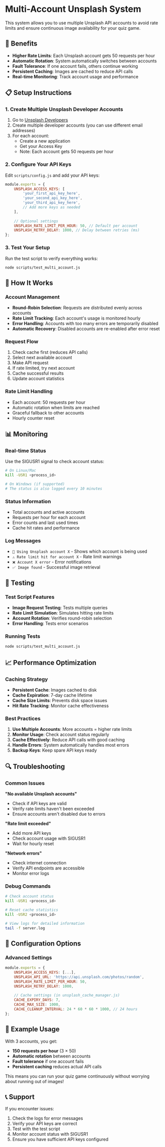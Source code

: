 # Multi-Account Unsplash System

This system allows you to use multiple Unsplash API accounts to avoid rate limits and ensure continuous image availability for your quiz game.

## 🚀 Benefits

- **Higher Rate Limits**: Each Unsplash account gets 50 requests per hour
- **Automatic Rotation**: System automatically switches between accounts
- **Fault Tolerance**: If one account fails, others continue working
- **Persistent Caching**: Images are cached to reduce API calls
- **Real-time Monitoring**: Track account usage and performance

## 📋 Setup Instructions

### 1. Create Multiple Unsplash Developer Accounts

1. Go to [Unsplash Developers](https://unsplash.com/developers)
2. Create multiple developer accounts (you can use different email addresses)
3. For each account:
   - Create a new application
   - Get your Access Key
   - Note: Each account gets 50 requests per hour

### 2. Configure Your API Keys

Edit `scripts/config.js` and add your API keys:

```javascript
module.exports = {
    UNSPLASH_ACCESS_KEYS: [
        'your_first_api_key_here',
        'your_second_api_key_here', 
        'your_third_api_key_here',
        // Add more keys as needed
    ],
    
    // Optional settings
    UNSPLASH_RATE_LIMIT_PER_HOUR: 50, // Default per account
    UNSPLASH_RETRY_DELAY: 1000, // Delay between retries (ms)
};
```

### 3. Test Your Setup

Run the test script to verify everything works:

```bash
node scripts/test_multi_account.js
```

## 🔧 How It Works

### Account Management
- **Round-Robin Selection**: Requests are distributed evenly across accounts
- **Rate Limit Tracking**: Each account's usage is monitored hourly
- **Error Handling**: Accounts with too many errors are temporarily disabled
- **Automatic Recovery**: Disabled accounts are re-enabled after error reset

### Request Flow
1. Check cache first (reduces API calls)
2. Select next available account
3. Make API request
4. If rate limited, try next account
5. Cache successful results
6. Update account statistics

### Rate Limit Handling
- Each account: 50 requests per hour
- Automatic rotation when limits are reached
- Graceful fallback to other accounts
- Hourly counter reset

## 📊 Monitoring

### Real-time Status
Use the SIGUSR1 signal to check account status:

```bash
# On Linux/Mac
kill -USR1 <process_id>

# On Windows (if supported)
# The status is also logged every 10 minutes
```

### Status Information
- Total accounts and active accounts
- Requests per hour for each account
- Error counts and last used times
- Cache hit rates and performance

### Log Messages
- `🔄 Using Unsplash account X` - Shows which account is being used
- `⚠️ Rate limit hit for account X` - Rate limit warnings
- `❌ Account X error` - Error notifications
- `✅ Image found` - Successful image retrieval

## 🧪 Testing

### Test Script Features
- **Image Request Testing**: Tests multiple queries
- **Rate Limit Simulation**: Simulates hitting rate limits
- **Account Rotation**: Verifies round-robin selection
- **Error Handling**: Tests error scenarios

### Running Tests
```bash
node scripts/test_multi_account.js
```

## 📈 Performance Optimization

### Caching Strategy
- **Persistent Cache**: Images cached to disk
- **Cache Expiration**: 7-day cache lifetime
- **Cache Size Limits**: Prevents disk space issues
- **Hit Rate Tracking**: Monitor cache effectiveness

### Best Practices
1. **Use Multiple Accounts**: More accounts = higher rate limits
2. **Monitor Usage**: Check account status regularly
3. **Cache Effectively**: Reduce API calls with good caching
4. **Handle Errors**: System automatically handles most errors
5. **Backup Keys**: Keep spare API keys ready

## 🔍 Troubleshooting

### Common Issues

**"No available Unsplash accounts"**
- Check if API keys are valid
- Verify rate limits haven't been exceeded
- Ensure accounts aren't disabled due to errors

**"Rate limit exceeded"**
- Add more API keys
- Check account usage with SIGUSR1
- Wait for hourly reset

**"Network errors"**
- Check internet connection
- Verify API endpoints are accessible
- Monitor error logs

### Debug Commands

```bash
# Check account status
kill -USR1 <process_id>

# Reset cache statistics  
kill -USR2 <process_id>

# View logs for detailed information
tail -f server.log
```

## 📝 Configuration Options

### Advanced Settings
```javascript
module.exports = {
    UNSPLASH_ACCESS_KEYS: [...],
    UNSPLASH_API_URL: 'https://api.unsplash.com/photos/random',
    UNSPLASH_RATE_LIMIT_PER_HOUR: 50,
    UNSPLASH_RETRY_DELAY: 1000,
    
    // Cache settings (in unsplash_cache_manager.js)
    CACHE_EXPIRY_DAYS: 7,
    CACHE_MAX_SIZE: 1000,
    CACHE_CLEANUP_INTERVAL: 24 * 60 * 60 * 1000, // 24 hours
};
```

## 🎯 Example Usage

With 3 accounts, you get:
- **150 requests per hour** (3 × 50)
- **Automatic rotation** between accounts
- **Fault tolerance** if one account fails
- **Persistent caching** reduces actual API calls

This means you can run your quiz game continuously without worrying about running out of images!

## 📞 Support

If you encounter issues:
1. Check the logs for error messages
2. Verify your API keys are correct
3. Test with the test script
4. Monitor account status with SIGUSR1
5. Ensure you have sufficient API keys configured 